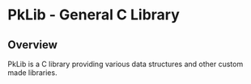 # PkLib - General C Library

## Overview

PkLib is a C library providing various data structures and other custom made libraries.

